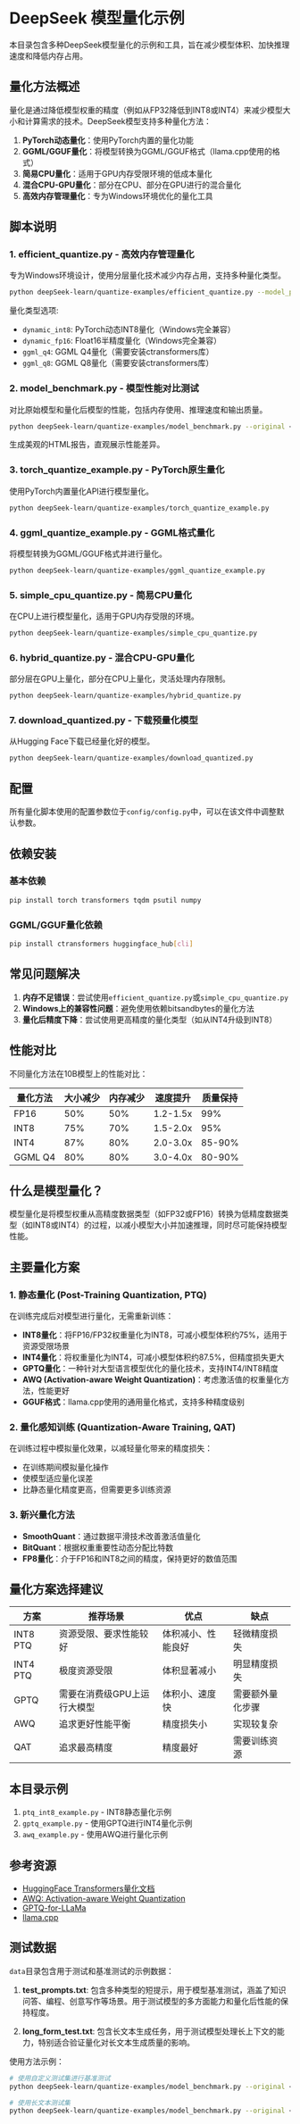 # DeepSeek 模型量化示例

本目录包含多种DeepSeek模型量化的示例和工具，旨在减少模型体积、加快推理速度和降低内存占用。

## 量化方法概述

量化是通过降低模型权重的精度（例如从FP32降低到INT8或INT4）来减少模型大小和计算需求的技术。DeepSeek模型支持多种量化方法：

1. **PyTorch动态量化**：使用PyTorch内置的量化功能
2. **GGML/GGUF量化**：将模型转换为GGML/GGUF格式（llama.cpp使用的格式）
3. **简易CPU量化**：适用于GPU内存受限环境的低成本量化
4. **混合CPU-GPU量化**：部分在CPU、部分在GPU进行的混合量化
5. **高效内存管理量化**：专为Windows环境优化的量化工具

## 脚本说明

### 1. efficient_quantize.py - 高效内存管理量化

专为Windows环境设计，使用分层量化技术减少内存占用，支持多种量化类型。

```bash
python deepSeek-learn/quantize-examples/efficient_quantize.py --model_path <模型路径> --quantize_type <量化类型> --output_dir <输出目录>
```

量化类型选项:
- `dynamic_int8`: PyTorch动态INT8量化（Windows完全兼容）
- `dynamic_fp16`: Float16半精度量化（Windows完全兼容）
- `ggml_q4`: GGML Q4量化（需要安装ctransformers库）
- `ggml_q8`: GGML Q8量化（需要安装ctransformers库）

### 2. model_benchmark.py - 模型性能对比测试

对比原始模型和量化后模型的性能，包括内存使用、推理速度和输出质量。

```bash
python deepSeek-learn/quantize-examples/model_benchmark.py --original <原始模型路径> --quantized <量化后模型路径> --test_prompts <测试集文件>
```

生成美观的HTML报告，直观展示性能差异。

### 3. torch_quantize_example.py - PyTorch原生量化

使用PyTorch内置量化API进行模型量化。

```bash
python deepSeek-learn/quantize-examples/torch_quantize_example.py
```

### 4. ggml_quantize_example.py - GGML格式量化

将模型转换为GGML/GGUF格式并进行量化。

```bash
python deepSeek-learn/quantize-examples/ggml_quantize_example.py
```

### 5. simple_cpu_quantize.py - 简易CPU量化

在CPU上进行模型量化，适用于GPU内存受限的环境。

```bash
python deepSeek-learn/quantize-examples/simple_cpu_quantize.py
```

### 6. hybrid_quantize.py - 混合CPU-GPU量化

部分层在GPU上量化，部分在CPU上量化，灵活处理内存限制。

```bash
python deepSeek-learn/quantize-examples/hybrid_quantize.py
```

### 7. download_quantized.py - 下载预量化模型

从Hugging Face下载已经量化好的模型。

```bash
python deepSeek-learn/quantize-examples/download_quantized.py
```

## 配置

所有量化脚本使用的配置参数位于`config/config.py`中，可以在该文件中调整默认参数。

## 依赖安装

### 基本依赖
```bash
pip install torch transformers tqdm psutil numpy
```

### GGML/GGUF量化依赖
```bash
pip install ctransformers huggingface_hub[cli]
```

## 常见问题解决

1. **内存不足错误**：尝试使用`efficient_quantize.py`或`simple_cpu_quantize.py`
2. **Windows上的兼容性问题**：避免使用依赖bitsandbytes的量化方法
3. **量化后精度下降**：尝试使用更高精度的量化类型（如从INT4升级到INT8）

## 性能对比

不同量化方法在10B模型上的性能对比：

| 量化方法 | 大小减少 | 内存减少 | 速度提升 | 质量保持 |
|---------|---------|---------|---------|----------|
| FP16    | 50%     | 50%     | 1.2-1.5x| 99%      |
| INT8    | 75%     | 70%     | 1.5-2.0x| 95%      |
| INT4    | 87%     | 80%     | 2.0-3.0x| 85-90%   |
| GGML Q4 | 80%     | 80%     | 3.0-4.0x| 80-90%   |

## 什么是模型量化？

模型量化是将模型权重从高精度数据类型（如FP32或FP16）转换为低精度数据类型（如INT8或INT4）的过程，以减小模型大小并加速推理，同时尽可能保持模型性能。

## 主要量化方案

### 1. 静态量化 (Post-Training Quantization, PTQ)

在训练完成后对模型进行量化，无需重新训练：

- **INT8量化**：将FP16/FP32权重量化为INT8，可减小模型体积约75%，适用于资源受限场景
- **INT4量化**：将权重量化为INT4，可减小模型体积约87.5%，但精度损失更大
- **GPTQ量化**：一种针对大型语言模型优化的量化技术，支持INT4/INT8精度
- **AWQ (Activation-aware Weight Quantization)**：考虑激活值的权重量化方法，性能更好
- **GGUF格式**：llama.cpp使用的通用量化格式，支持多种精度级别

### 2. 量化感知训练 (Quantization-Aware Training, QAT)

在训练过程中模拟量化效果，以减轻量化带来的精度损失：

- 在训练期间模拟量化操作
- 使模型适应量化误差
- 比静态量化精度更高，但需要更多训练资源

### 3. 新兴量化方法

- **SmoothQuant**：通过数据平滑技术改善激活值量化
- **BitQuant**：根据权重重要性动态分配比特数
- **FP8量化**：介于FP16和INT8之间的精度，保持更好的数值范围

## 量化方案选择建议

| 方案 | 推荐场景 | 优点 | 缺点 |
|------|----------|------|------|
| INT8 PTQ | 资源受限、要求性能较好 | 体积减小、性能良好 | 轻微精度损失 |
| INT4 PTQ | 极度资源受限 | 体积显著减小 | 明显精度损失 |
| GPTQ | 需要在消费级GPU上运行大模型 | 体积小、速度快 | 需要额外量化步骤 |
| AWQ | 追求更好性能平衡 | 精度损失小 | 实现较复杂 |
| QAT | 追求最高精度 | 精度最好 | 需要训练资源 |

## 本目录示例

1. `ptq_int8_example.py` - INT8静态量化示例
2. `gptq_example.py` - 使用GPTQ进行INT4量化示例
3. `awq_example.py` - 使用AWQ进行量化示例

## 参考资源

- [HuggingFace Transformers量化文档](https://huggingface.co/docs/transformers/quantization)
- [AWQ: Activation-aware Weight Quantization](https://github.com/mit-han-lab/llm-awq)
- [GPTQ-for-LLaMa](https://github.com/qwopqwop200/GPTQ-for-LLaMa)
- [llama.cpp](https://github.com/ggerganov/llama.cpp)

## 测试数据

`data`目录包含用于测试和基准测试的示例数据：

1. **test_prompts.txt**: 包含多种类型的短提示，用于模型基准测试，涵盖了知识问答、编程、创意写作等场景。用于测试模型的多方面能力和量化后性能的保持程度。

2. **long_form_test.txt**: 包含长文本生成任务，用于测试模型处理长上下文的能力，特别适合验证量化对长文本生成质量的影响。

使用方法示例：

```bash
# 使用自定义测试集进行基准测试
python deepSeek-learn/quantize-examples/model_benchmark.py --original <原始模型路径> --quantized <量化后模型路径> --test_prompts deepSeek-learn/quantize-examples/data/test_prompts.txt

# 使用长文本测试集
python deepSeek-learn/quantize-examples/model_benchmark.py --original <原始模型路径> --quantized <量化后模型路径> --test_prompts deepSeek-learn/quantize-examples/data/long_form_test.txt
``` 